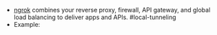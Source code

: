 - [ngrok](https://ngrok.com/) combines your reverse proxy, firewall, API gateway, and global load balancing to deliver apps and APIs. #local-tunneling
- Example:
  ```shell
  ```